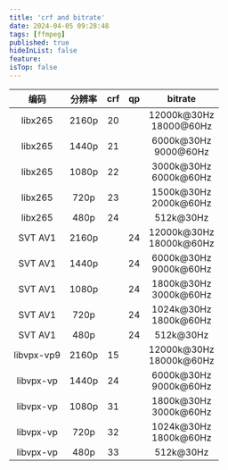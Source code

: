```yaml
---
title: 'crf and bitrate'
date: 2024-04-05 09:28:48
tags: [ffmpeg]
published: true
hideInList: false
feature: 
isTop: false
---
```

|编码|分辨率|crf|qp|bitrate|
|:---:|:---:|:---:|:---:|:---:|
|libx265|2160p|20||12000k@30Hz<br>18000@60Hz|
|libx265|1440p|21||6000k@30Hz<br>9000@60Hz|
|libx265|1080p|22||3000k@30Hz<br>6000k@60Hz|
|libx265|720p|23||1500k@30Hz<br>2000k@60Hz|
|libx265|480p|24||512k@30Hz|
|SVT AV1|2160p||24|12000k@30Hz<br>18000k@60Hz|
|SVT AV1|1440p||24|6000k@30Hz<br>9000k@60Hz|
|SVT AV1|1080p||24|1800k@30Hz<br>3000k@60Hz|
|SVT AV1|720p||24|1024k@30Hz<br>1800k@60Hz|
|SVT AV1|480p||24|512k@30Hz|
|libvpx-vp9|2160p|15||12000k@30Hz<br>18000k@60Hz|
|libvpx-vp|1440p|24||6000k@30Hz<br>9000k@60Hz|
|libvpx-vp|1080p|31||1800k@30Hz<br>3000k@60Hz|
|libvpx-vp|720p|32||1024k@30Hz<br>1800k@60Hz|
|libvpx-vp|480p|33||512k@30Hz|
